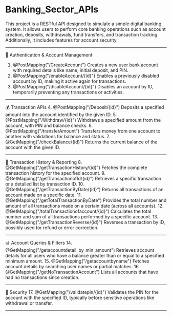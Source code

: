 # Banking_Sector_APIs
 This project is a RESTful API designed to simulate a simple digital banking system. It allows users to perform core banking operations such as account creation, deposits, withdrawals, fund transfers, and transaction tracking. Additionally, it includes features for account security.
 ________________________________________
🔐 Authentication & Account Management
1.	@PostMapping("/CreateAccount")
Creates a new user bank account with required details like name, initial deposit, and PIN.
2.	@PostMapping("/enableAccount/{id}")
Enables a previously disabled account by ID, making it active again for transactions.
3.	@PostMapping("/disableAccount/{id}")
Disables an account by ID, temporarily preventing any transactions or activities.
________________________________________
💰 Transaction APIs
4.	@PostMapping("/Deposit/{id}")
Deposits a specified amount into the account identified by the given ID.
5.	@PostMapping("/Withdraw/{id}")
Withdraws a specified amount from the account, with PIN and balance checks.
6.	@PostMapping("/transferAmount")
Transfers money from one account to another with validations for balance and status.
7.	@GetMapping("/checkBalance/{id}")
Returns the current balance of the account with the given ID.
________________________________________
📜 Transaction History & Reporting
8.	@GetMapping("/getTransactionHistory/{id}")
Fetches the complete transaction history for the specified account.
9.	@GetMapping("/getTransactionofId/{id}")
Retrieves a specific transaction or a detailed list by transaction ID.
10.	@GetMapping("/getTransactionByDate/{id}")
Returns all transactions of an account made on a specific date.
11.	@GetMapping("/getTotalTransactionByDate")
Provides the total number and amount of all transactions made on a certain date (across all accounts).
12.	@GetMapping("/totalTransactionofaccount/{id}")
Calculates the total number and sum of all transactions performed by a specific account.
13.	@GetMapping("/getTransactionReverse/{id}")
Reverses a transaction by ID, possibly used for refund or error correction.
________________________________________
📊 Account Queries & Filters
14.	@GetMapping("/getaccountdetail_by_min_amount")
Retrieves account details for all users who have a balance greater than or equal to a specified minimum amount.
15.	@GetMapping("/getaccountbyname")
Fetches account details by searching user names or partial matches.
16.	@GetMapping("/getNoTransactionAccount")
Lists all accounts that have had no transactions since creation.
________________________________________
🔐 Security
17.	@GetMapping("/validatepin/{id}")
Validates the PIN for the account with the specified ID, typically before sensitive operations like withdrawal or transfer.
________________________________________

